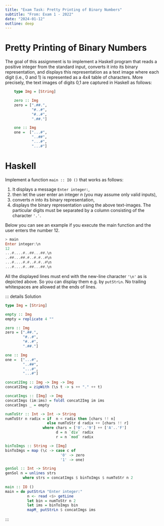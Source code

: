 ```yaml
---
title: "Exam Task: Pretty Printing of Binary Numbers"
subtitle: "From: Exam 1 - 2022"
date: "2024-01-12"
outline: deep
---
```


# Pretty Printing of Binary Numbers

The goal of this assignment is to implement a Haskell program that reads a positive integer from the
standard input, converts it into its binary representation, and displays this representation as a
text image where each digit (i.e., 0 and 1) is represented as a 4x4 table of characters. More
precisely, the text images of digits 0,1 are captured in Haskell as follows:

```haskell
    type Img = [String]

    zero :: Img
    zero = [".##.",
            "#..#",
            "#..#",
            ".##."]

    one :: Img
    one =  ["...#",
            "..##",
            "...#",
            "...#"]
```

# Haskell

Implement a function `main :: IO ()` that works as follows:

1. It displays a message `Enter integer:`,
2. then let the user enter an integer $n$ (you may assume only valid inputs),
3. converts $n$ into its binary representation,
4. displays the binary representation using the above text-images. The particular digits must be
   separated by a column consisting of the character `'.'`.

Below you can see an example if you execute the main function and the user enters 
the number 12.
```Haskell
> main
Enter integer:\n
12
...#....#..##...##.\n
..##...##.#..#.#..#\n
...#....#.#..#.#..#\n
...#....#..##...##.\n
```

All the displayed lines must end with the new-line character `'\n'` as is
depicted above. So you can display them e.g. by `putStrLn`.  No trailing
whitespaces are allowed at the ends of lines.

::: details Solution
```haskell
type Img = [String]

empty :: Img
empty = replicate 4 ""

zero :: Img
zero = [".##.",
        "#..#",
        "#..#",
        ".##."]

one :: Img
one =  ["...#",
        "..##",
        "...#",
        "...#"]

concat2Img :: Img -> Img -> Img
concat2Img = zipWith (\s t -> s ++ "." ++ t)

concatImgs :: [Img] -> Img
concatImgs (im:ims) = foldl concat2Img im ims
concatImgs _ = empty

numToStr :: Int -> Int -> String
numToStr n radix = if  n < radix then [chars !! n]
                   else numToStr d radix ++ [chars !! r]
                 where chars = ['0'..'9'] ++ ['A'..'F']
                       d = n `div` radix
                       r = n `mod` radix

binToImgs :: String -> [Img]
binToImgs = map (\c -> case c of
                         '0' -> zero
                         '1' -> one)

genSol :: Int -> String
genSol n = unlines strs
        where strs = concatImgs $ binToImgs $ numToStr n 2
        
main :: IO ()
main = do putStrLn "Enter integer:"
          n <- read <$> getLine
          let bin = numToStr n 2
          let ims = binToImgs bin
          mapM_ putStrLn $ concatImgs ims
```
:::
